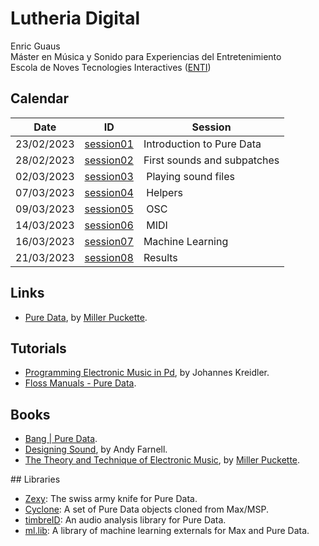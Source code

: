 # Lutheria Digital
Enric Guaus  
Máster en Música y Sonido para Experiencias del Entretenimiento  
Escola de Noves Tecnologies Interactives (<a href="https://enti.cat/" target="_blank">ENTI</a>)  

## Calendar

| Date | ID | Session |
|---|---|---|
| 23/02/2023 | [session01](session01) | Introduction to Pure Data|
| 28/02/2023 | [session02](session02) | First sounds and subpatches|
| 02/03/2023 | [session03](session03) | Playing sound files|
| 07/03/2023 | [session04](session04) | Helpers|
| 09/03/2023 | [session05](session05) | OSC|
| 14/03/2023 | [session06](session06) | MIDI|
| 16/03/2023 | [session07](session07) | Machine Learning|
| 21/03/2023 | [session08](session08) | Results|

## Links

* [Pure Data](https://puredata.info/), by [Miller Puckette](http://msp.ucsd.edu/).

## Tutorials 

* [Programming Electronic Music in Pd](http://www.pd-tutorial.com/english/index.html), by Johannes Kreidler.
* [Floss Manuals - Pure Data](http://archive.flossmanuals.net/pure-data/).

## Books

* [Bang | Pure Data](https://puredata.info/groups/pd-graz/label/book).
* [Designing Sound](https://mitpress.mit.edu/9780262014410/designing-sound/), by Andy Farnell.
* [The Theory and Technique of Electronic Music](http://msp.ucsd.edu/techniques.htm), by [Miller Puckette](http://msp.ucsd.edu/).

## Libraries

* [Zexy](https://git.iem.at/pd/zexy): The swiss army knife for Pure Data.
* [Cyclone](https://github.com/porres/pd-cyclone): A set of Pure Data objects cloned from Max/MSP.
* [timbreID](https://github.com/wbrent/timbreIDLib): An audio analysis library for Pure Data.
* [ml.lib](https://github.com/irllabs/ml-lib): A library of machine learning externals for Max and Pure Data.
